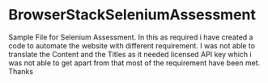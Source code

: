 # BrowserStackSeleniumAssessment
Sample File for Selenium Assessment. In this as required i have created a code to automate the website with different requirement. I was not able to translate the Content and the Titles as it needed  licensed API key which i was not able to get apart from that most of the requirement have been met. Thanks 
